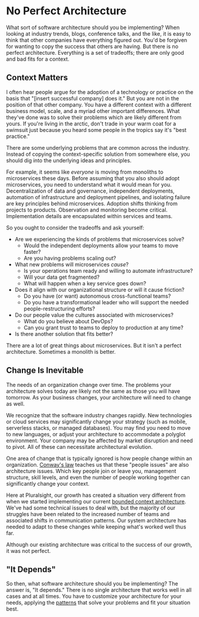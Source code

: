 # No Perfect Architecture

What sort of software architecture should you be implementing?
When looking at industry trends, blogs, conference talks, and the like, it is easy to think that other companies have everything figured out.
You'd be forgiven for wanting to copy the success that others are having.
But there is no perfect architecture.
Everything is a set of tradeoffs; there are only good and bad fits for a context.


## Context Matters

I often hear people argue for the adoption of a technology or practice on the basis that "[insert successful company] does it."
But you are not in the position of that other company.
You have a different context with a different business model, scale, and a myriad other important differences.
What they've done was to solve their problems which are likely different from yours.
If you're living in the arctic, don't trade in your warm coat for a swimsuit just because you heard some people in the tropics say it's "best practice."

There are some underlying problems that are common across the industry.
Instead of copying the context-specific solution from somewhere else, you should dig into the underlying ideas and principles.

For example, it seems like _everyone_ is moving from monoliths to microservices these days.
Before assuming that you also should adopt microservices, you need to understand what it would mean for you.
Decentralization of data and governance, independent deployments, automation of infrastructure and deployment pipelines, and isolating failure are key principles behind microservices.
Adoption shifts thinking from projects to products.
Observation and monitoring become critical.
Implementation details are encapsulated within services and teams.

So you ought to consider the tradeoffs and ask yourself:
* Are we experiencing the kinds of problems that microservices solve?
    * Would the independent deployments allow your teams to move faster?
    * Are you having problems scaling out?
* What new problems will microservices _cause_?
    * Is your operations team ready and willing to automate infrastructure?
    * Will your data get fragmented?
    * What will happen when a key service goes down?
* Does it align with our organizational structure or will it cause friction?
    * Do you have (or want) autonomous cross-functional teams?
    * Do you have a transformational leader who will support the needed people-restructuring efforts?
* Do our people value the cultures associated with microservices?
    * What do you believe about DevOps?
    * Can you grant trust to teams to deploy to production at any time?
* Is there another solution that fits better?

There are a lot of great things about microservices.
But it isn't a perfect architecture.
Sometimes a monolith is better.


## Change Is Inevitable

The needs of an organization change over time.
The problems your architecture solves today are likely not the same as those you will have tomorrow.
As your business changes, your architecture will need to change as well.

We recognize that the software industry changes rapidly.
New technologies or cloud services may significantly change your strategy (such as mobile, serverless stacks, or managed databases).
You may find you need to move to new languages, or adjust your architecture to accommodate a polyglot environment.
Your company may be affected by market disruption and need to pivot.
All of these can necessitate architectural evolution.

One area of change that is typically ignored is how people change within an organization.
[Conway's law](https://en.wikipedia.org/wiki/Conway%27s_law) teaches us that these "people issues" are also architecture issues.
Which key people join or leave you, management structure, skill levels, and even the number of people working together can significantly change your context.

Here at Pluralsight, our growth has created a situation very different from when we started implementing our current [bounded context architecture](https://www.pluralsight.com/tech-blog/system-architecture-bounded-contexts).
We've had some technical issues to deal with, but the majority of our struggles have been related to the increased number of teams and associated shifts in communication patterns.
Our system architecture has needed to adapt to these changes while keeping what's worked well thus far.

Although our existing architecture was critical to the success of our growth, it was not perfect.


## "It Depends"

So then, what software architecture should you be implementing?
The answer is, "It depends."
There is no single architecture that works well in all cases and at all times.
You have to customize your architecture for your needs, applying the [patterns](https://en.wikipedia.org/wiki/Architectural_pattern) that solve your problems and fit your situation best.
